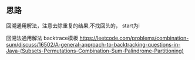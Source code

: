 ## 思路

回溯通用解法，注意去除重复的结果,不找回头的， start为i

回溯法通用解法 backtrace模板
https://leetcode.com/problems/combination-sum/discuss/16502/A-general-approach-to-backtracking-questions-in-Java-(Subsets-Permutations-Combination-Sum-Palindrome-Partitioning)